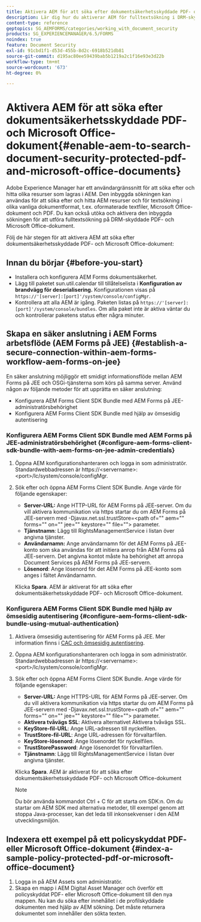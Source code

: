 ```yaml
---
title: Aktivera AEM för att söka efter dokumentsäkerhetsskyddade PDF- och Microsoft Office-dokument
description: Lär dig hur du aktiverar AEM för fulltextsökning i DRM-skyddade PDF-dokument.
content-type: reference
geptopics: SG_AEMFORMS/categories/working_with_document_security
products: SG_EXPERIENCEMANAGER/6.5/FORMS
noindex: true
feature: Document Security
exl-id: 91cbd1f1-d53d-455b-8d2c-6918b521db81
source-git-commit: d195ac80ee59439bab5b1219a2c1f16e93e3d22b
workflow-type: tm+mt
source-wordcount: '673'
ht-degree: 0%

---
```


# Aktivera AEM för att söka efter dokumentsäkerhetsskyddade PDF- och Microsoft Office-dokument{#enable-aem-to-search-document-security-protected-pdf-and-microsoft-office-documents}

Adobe Experience Manager har ett användargränssnitt för att söka efter och hitta olika resurser som lagras i AEM. Den inbyggda sökningen kan användas för att söka efter och hitta AEM resurser och för textsökning i olika vanliga dokumentformat, t.ex. oformaterade textfiler, Microsoft Office-dokument och PDF. Du kan också utöka och aktivera den inbyggda sökningen för att utföra fulltextsökning på DRM-skyddade PDF- och Microsoft Office-dokument.

Följ de här stegen för att aktivera AEM att söka efter dokumentsäkerhetsskyddade PDF- och Microsoft Office-dokument:

## Innan du börjar {#before-you-start}

* Installera och konfigurera AEM Forms dokumentsäkerhet.
* Lägg till paketet sun.util.calendar till tillåtelselista i **Konfiguration av brandvägg för deserialisering.** Konfigurationen visas på `https://'[server]:[port]'/system/console/configMgr`.
* Kontrollera att alla AEM är igång. Paketen listas på `https://'[server]:[port]'/system/console/bundles`. Om alla paket inte är aktiva väntar du och kontrollerar paketens status efter några minuter.

## Skapa en säker anslutning i AEM Forms arbetsflöde (AEM Forms på JEE) {#establish-a-secure-connection-within-aem-forms-workflow-aem-forms-on-jee}

En säker anslutning möjliggör ett smidigt informationsflöde mellan AEM Forms på JEE och OSGi-tjänsterna som körs på samma server. Använd någon av följande metoder för att upprätta en säker anslutning:

* Konfigurera AEM Forms Client SDK Bundle med AEM Forms på JEE-administratörsbehörighet
* Konfigurera AEM Forms Client SDK Bundle med hjälp av ömsesidig autentisering

### Konfigurera AEM Forms Client SDK Bundle med AEM Forms på JEE-administratörsbehörighet {#configure-aem-forms-client-sdk-bundle-with-aem-forms-on-jee-admin-credentials}

1. Öppna AEM konfigurationshanteraren och logga in som administratör. Standardwebbadressen är https://&lt;servername>:&lt;port>/lc/system/console/configMgr.
1. Sök efter och öppna AEM Forms Client SDK Bundle. Ange värde för följande egenskaper:

   * **Server-URL:** Ange HTTP-URL för AEM Forms på JEE-server. Om du vill aktivera kommunikation via https startar du om AEM Forms på JEE-servern med -Djavax.net.ssl.trustStore=&lt;path of=&quot;&quot; aem=&quot;&quot; forms=&quot;&quot; on=&quot;&quot; jee=&quot;&quot; keystore=&quot;&quot; file=&quot;&quot;> parameter.
   * **Tjänstnamn**: Lägg till RightsManagementService i listan över angivna tjänster.
   * **Användarnamn:** Ange användarnamn för det AEM Forms på JEE-konto som ska användas för att initiera anrop från AEM Forms på JEE-servern. Det angivna kontot måste ha behörighet att anropa Document Services på AEM Forms på JEE-servern.
   * **Lösenord**: Ange lösenord för det AEM Forms på JEE-konto som anges i fältet Användarnamn.

   Klicka **Spara**. AEM är aktiverat för att söka efter dokumentsäkerhetsskyddade PDF- och Microsoft Office-dokument.

### Konfigurera AEM Forms Client SDK Bundle med hjälp av ömsesidig autentisering {#configure-aem-forms-client-sdk-bundle-using-mutual-authentication}

1. Aktivera ömsesidig autentisering för AEM Forms på JEE. Mer information finns i [CAC och ömsesidig autentisering](https://helpx.adobe.com/livecycle/kb/cac-mutual-authentication.html).
1. Öppna AEM konfigurationshanteraren och logga in som administratör. Standardwebbadressen är https://&lt;servername>:&lt;port>/lc/system/console/configMgr.
1. Sök efter och öppna AEM Forms Client SDK Bundle. Ange värde för följande egenskaper:

   * **Server-URL:** Ange HTTPS-URL för AEM Forms på JEE-server. Om du vill aktivera kommunikation via https startar du om AEM Forms på JEE-servern med -Djavax.net.ssl.trustStore=&lt;path of=&quot;&quot; aem=&quot;&quot; forms=&quot;&quot; on=&quot;&quot; jee=&quot;&quot; keystore=&quot;&quot; file=&quot;&quot;> parameter.
   * **Aktivera tvåvägs SSL**: Aktivera alternativet Aktivera tvåvägs SSL.
   * **KeyStore-fil-URL**: Ange URL-adressen till nyckelfilen.
   * **TrustStore-fil-URL**: Ange URL-adressen för förvaltarfilen.
   * **KeyStore-lösenord**: Ange lösenordet för nyckelfilen.
   * **TrustStorePassword**: Ange lösenordet för förvaltarfilen.
   * **Tjänstnamn**: Lägg till RightsManagementService i listan över angivna tjänster.

   Klicka **Spara**. AEM är aktiverat för att söka efter dokumentsäkerhetsskyddade PDF- och Microsoft Office-dokument

   >[!NOTE]
   >
   > Du bör använda kommandot Ctrl + C för att starta om SDK:n. Om du startar om AEM SDK med alternativa metoder, till exempel genom att stoppa Java-processer, kan det leda till inkonsekvenser i den AEM utvecklingsmiljön.

## Indexera ett exempel på ett policyskyddat PDF- eller Microsoft Office-dokument {#index-a-sample-policy-protected-pdf-or-microsoft-office-document}

1. Logga in på AEM Assets som administratör.
1. Skapa en mapp i AEM Digital Asset Manager och överför ett policyskyddat PDF- eller Microsoft Office-dokument till den nya mappen. Nu kan du söka efter innehållet i de profilskyddade dokumenten med hjälp av AEM sökning. Det måste returnera dokumentet som innehåller den sökta texten.
